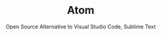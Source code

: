 ---
 title: Atom
 subtitle: Open Source Alternative to Visual Studio Code, Sublime Text
 description: The hackable text editor
 image: https://cdn.prod.website-files.com/6220c55c69733896bb8a4724/63f5be21dbcfa982e5435f95_0Me_z-9TheH8NTSkigJ5RAW3wMqYwcsaE8ST3f3kOgU.png
 image-alt: atom-logo
 license: MIT
 tags: ["dev","tools"]
 type: Dev Tools
 github: https://github.com/atom/atom
 link:  https://github.blog/news-insights/product-news/sunsetting-atom/
 description2: Atom is a free and open-source text editor that's popular among developers and programmers. It's known for its user-friendly interface and extensive customization options, allowing users to tailor it to their specific needs. Atom is built on Electron, a framework that allows it to run on multiple platforms, including Windows, macOS, and Linux. With its built-in package manager, users can easily install and manage plugins to enhance its functionality and integrate with various tools and services.
---